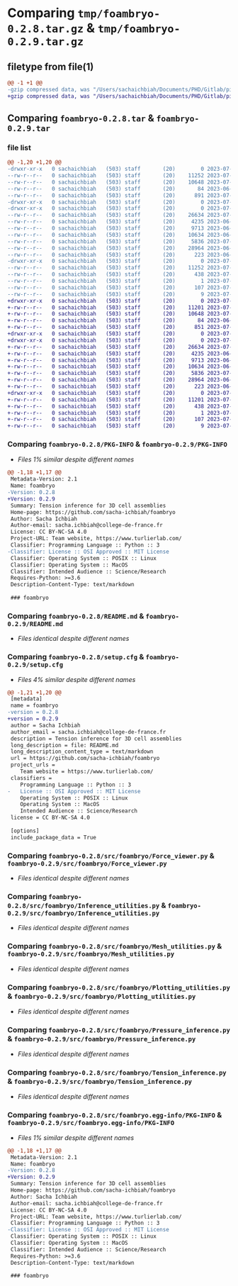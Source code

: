 # Comparing `tmp/foambryo-0.2.8.tar.gz` & `tmp/foambryo-0.2.9.tar.gz`

## filetype from file(1)

```diff
@@ -1 +1 @@
-gzip compressed data, was "/Users/sachaichbiah/Documents/PHD/Gitlab/pip_libraries/foambryo/dist/.tmp-mlxx2h8t/foambryo-0.2.8.tar", last modified: Mon Jul 17 10:43:32 2023, max compression
+gzip compressed data, was "/Users/sachaichbiah/Documents/PHD/Gitlab/pip_libraries/foambryo/dist/.tmp-tly5_f6v/foambryo-0.2.9.tar", last modified: Mon Jul 17 10:47:15 2023, max compression
```

## Comparing `foambryo-0.2.8.tar` & `foambryo-0.2.9.tar`

### file list

```diff
@@ -1,20 +1,20 @@
-drwxr-xr-x   0 sachaichbiah   (503) staff       (20)        0 2023-07-17 10:43:32.461570 foambryo-0.2.8/
--rw-r--r--   0 sachaichbiah   (503) staff       (20)    11252 2023-07-17 10:43:32.461697 foambryo-0.2.8/PKG-INFO
--rw-r--r--   0 sachaichbiah   (503) staff       (20)    10648 2023-07-11 09:38:23.000000 foambryo-0.2.8/README.md
--rw-r--r--   0 sachaichbiah   (503) staff       (20)       84 2023-06-23 13:21:07.000000 foambryo-0.2.8/pyproject.toml
--rw-r--r--   0 sachaichbiah   (503) staff       (20)      891 2023-07-17 10:43:32.462391 foambryo-0.2.8/setup.cfg
-drwxr-xr-x   0 sachaichbiah   (503) staff       (20)        0 2023-07-17 10:43:32.450039 foambryo-0.2.8/src/
-drwxr-xr-x   0 sachaichbiah   (503) staff       (20)        0 2023-07-17 10:43:32.458400 foambryo-0.2.8/src/foambryo/
--rw-r--r--   0 sachaichbiah   (503) staff       (20)    26634 2023-07-11 12:03:17.000000 foambryo-0.2.8/src/foambryo/Force_viewer.py
--rw-r--r--   0 sachaichbiah   (503) staff       (20)     4235 2023-06-23 13:21:07.000000 foambryo-0.2.8/src/foambryo/Inference_utilities.py
--rw-r--r--   0 sachaichbiah   (503) staff       (20)     9713 2023-06-23 13:21:07.000000 foambryo-0.2.8/src/foambryo/Mesh_utilities.py
--rw-r--r--   0 sachaichbiah   (503) staff       (20)    10634 2023-06-28 13:11:16.000000 foambryo-0.2.8/src/foambryo/Plotting_utilities.py
--rw-r--r--   0 sachaichbiah   (503) staff       (20)     5836 2023-07-11 12:14:37.000000 foambryo-0.2.8/src/foambryo/Pressure_inference.py
--rw-r--r--   0 sachaichbiah   (503) staff       (20)    28964 2023-06-23 13:21:07.000000 foambryo-0.2.8/src/foambryo/Tension_inference.py
--rw-r--r--   0 sachaichbiah   (503) staff       (20)      223 2023-06-23 13:21:07.000000 foambryo-0.2.8/src/foambryo/__init__.py
-drwxr-xr-x   0 sachaichbiah   (503) staff       (20)        0 2023-07-17 10:43:32.461193 foambryo-0.2.8/src/foambryo.egg-info/
--rw-r--r--   0 sachaichbiah   (503) staff       (20)    11252 2023-07-17 10:43:32.000000 foambryo-0.2.8/src/foambryo.egg-info/PKG-INFO
--rw-r--r--   0 sachaichbiah   (503) staff       (20)      438 2023-07-17 10:43:32.000000 foambryo-0.2.8/src/foambryo.egg-info/SOURCES.txt
--rw-r--r--   0 sachaichbiah   (503) staff       (20)        1 2023-07-17 10:43:32.000000 foambryo-0.2.8/src/foambryo.egg-info/dependency_links.txt
--rw-r--r--   0 sachaichbiah   (503) staff       (20)      107 2023-07-17 10:43:32.000000 foambryo-0.2.8/src/foambryo.egg-info/requires.txt
--rw-r--r--   0 sachaichbiah   (503) staff       (20)        9 2023-07-17 10:43:32.000000 foambryo-0.2.8/src/foambryo.egg-info/top_level.txt
+drwxr-xr-x   0 sachaichbiah   (503) staff       (20)        0 2023-07-17 10:47:15.291154 foambryo-0.2.9/
+-rw-r--r--   0 sachaichbiah   (503) staff       (20)    11201 2023-07-17 10:47:15.291274 foambryo-0.2.9/PKG-INFO
+-rw-r--r--   0 sachaichbiah   (503) staff       (20)    10648 2023-07-11 09:38:23.000000 foambryo-0.2.9/README.md
+-rw-r--r--   0 sachaichbiah   (503) staff       (20)       84 2023-06-23 13:21:07.000000 foambryo-0.2.9/pyproject.toml
+-rw-r--r--   0 sachaichbiah   (503) staff       (20)      851 2023-07-17 10:47:15.292110 foambryo-0.2.9/setup.cfg
+drwxr-xr-x   0 sachaichbiah   (503) staff       (20)        0 2023-07-17 10:47:15.280659 foambryo-0.2.9/src/
+drwxr-xr-x   0 sachaichbiah   (503) staff       (20)        0 2023-07-17 10:47:15.288269 foambryo-0.2.9/src/foambryo/
+-rw-r--r--   0 sachaichbiah   (503) staff       (20)    26634 2023-07-11 12:03:17.000000 foambryo-0.2.9/src/foambryo/Force_viewer.py
+-rw-r--r--   0 sachaichbiah   (503) staff       (20)     4235 2023-06-23 13:21:07.000000 foambryo-0.2.9/src/foambryo/Inference_utilities.py
+-rw-r--r--   0 sachaichbiah   (503) staff       (20)     9713 2023-06-23 13:21:07.000000 foambryo-0.2.9/src/foambryo/Mesh_utilities.py
+-rw-r--r--   0 sachaichbiah   (503) staff       (20)    10634 2023-06-28 13:11:16.000000 foambryo-0.2.9/src/foambryo/Plotting_utilities.py
+-rw-r--r--   0 sachaichbiah   (503) staff       (20)     5836 2023-07-11 12:14:37.000000 foambryo-0.2.9/src/foambryo/Pressure_inference.py
+-rw-r--r--   0 sachaichbiah   (503) staff       (20)    28964 2023-06-23 13:21:07.000000 foambryo-0.2.9/src/foambryo/Tension_inference.py
+-rw-r--r--   0 sachaichbiah   (503) staff       (20)      223 2023-06-23 13:21:07.000000 foambryo-0.2.9/src/foambryo/__init__.py
+drwxr-xr-x   0 sachaichbiah   (503) staff       (20)        0 2023-07-17 10:47:15.290804 foambryo-0.2.9/src/foambryo.egg-info/
+-rw-r--r--   0 sachaichbiah   (503) staff       (20)    11201 2023-07-17 10:47:15.000000 foambryo-0.2.9/src/foambryo.egg-info/PKG-INFO
+-rw-r--r--   0 sachaichbiah   (503) staff       (20)      438 2023-07-17 10:47:15.000000 foambryo-0.2.9/src/foambryo.egg-info/SOURCES.txt
+-rw-r--r--   0 sachaichbiah   (503) staff       (20)        1 2023-07-17 10:47:15.000000 foambryo-0.2.9/src/foambryo.egg-info/dependency_links.txt
+-rw-r--r--   0 sachaichbiah   (503) staff       (20)      107 2023-07-17 10:47:15.000000 foambryo-0.2.9/src/foambryo.egg-info/requires.txt
+-rw-r--r--   0 sachaichbiah   (503) staff       (20)        9 2023-07-17 10:47:15.000000 foambryo-0.2.9/src/foambryo.egg-info/top_level.txt
```

### Comparing `foambryo-0.2.8/PKG-INFO` & `foambryo-0.2.9/PKG-INFO`

 * *Files 1% similar despite different names*

```diff
@@ -1,18 +1,17 @@
 Metadata-Version: 2.1
 Name: foambryo
-Version: 0.2.8
+Version: 0.2.9
 Summary: Tension inference for 3D cell assemblies
 Home-page: https://github.com/sacha-ichbiah/foambryo
 Author: Sacha Ichbiah
 Author-email: sacha.ichbiah@college-de-france.fr
 License: CC BY-NC-SA 4.0
 Project-URL: Team website, https://www.turlierlab.com/
 Classifier: Programming Language :: Python :: 3
-Classifier: License :: OSI Approved :: MIT License
 Classifier: Operating System :: POSIX :: Linux
 Classifier: Operating System :: MacOS
 Classifier: Intended Audience :: Science/Research
 Requires-Python: >=3.6
 Description-Content-Type: text/markdown
 
 ### foambryo
```

### Comparing `foambryo-0.2.8/README.md` & `foambryo-0.2.9/README.md`

 * *Files identical despite different names*

### Comparing `foambryo-0.2.8/setup.cfg` & `foambryo-0.2.9/setup.cfg`

 * *Files 4% similar despite different names*

```diff
@@ -1,21 +1,20 @@
 [metadata]
 name = foambryo
-version = 0.2.8
+version = 0.2.9
 author = Sacha Ichbiah
 author_email = sacha.ichbiah@college-de-france.fr
 description = Tension inference for 3D cell assemblies
 long_description = file: README.md
 long_description_content_type = text/markdown
 url = https://github.com/sacha-ichbiah/foambryo
 project_urls = 
 	Team website = https://www.turlierlab.com/
 classifiers = 
 	Programming Language :: Python :: 3
-	License :: OSI Approved :: MIT License
 	Operating System :: POSIX :: Linux
 	Operating System :: MacOS
 	Intended Audience :: Science/Research
 license = CC BY-NC-SA 4.0
 
 [options]
 include_package_data = True
```

### Comparing `foambryo-0.2.8/src/foambryo/Force_viewer.py` & `foambryo-0.2.9/src/foambryo/Force_viewer.py`

 * *Files identical despite different names*

### Comparing `foambryo-0.2.8/src/foambryo/Inference_utilities.py` & `foambryo-0.2.9/src/foambryo/Inference_utilities.py`

 * *Files identical despite different names*

### Comparing `foambryo-0.2.8/src/foambryo/Mesh_utilities.py` & `foambryo-0.2.9/src/foambryo/Mesh_utilities.py`

 * *Files identical despite different names*

### Comparing `foambryo-0.2.8/src/foambryo/Plotting_utilities.py` & `foambryo-0.2.9/src/foambryo/Plotting_utilities.py`

 * *Files identical despite different names*

### Comparing `foambryo-0.2.8/src/foambryo/Pressure_inference.py` & `foambryo-0.2.9/src/foambryo/Pressure_inference.py`

 * *Files identical despite different names*

### Comparing `foambryo-0.2.8/src/foambryo/Tension_inference.py` & `foambryo-0.2.9/src/foambryo/Tension_inference.py`

 * *Files identical despite different names*

### Comparing `foambryo-0.2.8/src/foambryo.egg-info/PKG-INFO` & `foambryo-0.2.9/src/foambryo.egg-info/PKG-INFO`

 * *Files 1% similar despite different names*

```diff
@@ -1,18 +1,17 @@
 Metadata-Version: 2.1
 Name: foambryo
-Version: 0.2.8
+Version: 0.2.9
 Summary: Tension inference for 3D cell assemblies
 Home-page: https://github.com/sacha-ichbiah/foambryo
 Author: Sacha Ichbiah
 Author-email: sacha.ichbiah@college-de-france.fr
 License: CC BY-NC-SA 4.0
 Project-URL: Team website, https://www.turlierlab.com/
 Classifier: Programming Language :: Python :: 3
-Classifier: License :: OSI Approved :: MIT License
 Classifier: Operating System :: POSIX :: Linux
 Classifier: Operating System :: MacOS
 Classifier: Intended Audience :: Science/Research
 Requires-Python: >=3.6
 Description-Content-Type: text/markdown
 
 ### foambryo
```

